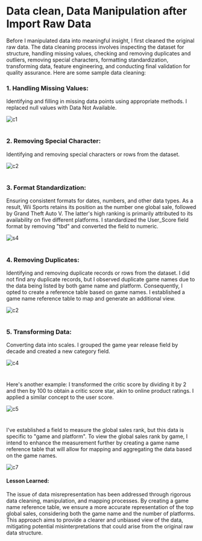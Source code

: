 #  Data clean, Data Manipulation after Import Raw Data 
Before I manipulated data into meaningful insight, I first cleaned the original raw data.  The data cleaning process involves inspecting the dataset for structure, handling missing values, checking and removing duplicates and outliers, removing special characters, formatting standardization, transforming data, feature engineering, and conducting final validation for quality assurance.  Here are some sample data cleaning:

### 1. Handling Missing Values:
Identifying and filling in missing data points using appropriate methods. 
I replaced null values with Data Not Available.

![c1](https://github.com/brendonhwang/Video-Game-Sales-Ratings/assets/155376651/4ddfdac3-945e-423e-b382-cd3a7b1d77cf)

#

### 2. Removing Special Character:
Identifying and removing special characters or rows from the dataset. 

![c2](https://github.com/brendonhwang/Video-Game-Sales-Ratings/assets/155376651/6aab2a02-8189-47e3-893b-f034f35d735b)

#

### 3. Format Standardization:
Ensuring consistent formats for dates, numbers, and other data types.
As a result, Wii Sports retains its position as the number one global sale, followed by Grand Theft Auto V. The latter's high ranking is primarily attributed to its availability on five different platforms.
I standardized the User_Score field format by removing "tbd" and converted the field to numeric.

![s4](https://github.com/brendonhwang/Video-Game-Sales-Ratings/assets/155376651/5232d0de-ddb4-4c7d-96be-74b15022c7ad)

#

### 4. Removing Duplicates:
Identifying and removing duplicate records or rows from the dataset. 
I did not find any duplicate records, but I observed duplicate game names due to the data being listed by both game name and platform. 
Consequently, I opted to create a reference table based on game names. I established a game name reference table to map and generate an additional view.

![c2](https://github.com/brendonhwang/Video-Game-Sales-Ratings/assets/155376651/0a0a9c5f-ef1a-4400-9f48-208d37cdc3ed)



#

### 5. Transforming Data:
Converting data into scales.  I grouped the game year release field by decade and created a new category field.

![c4](https://github.com/brendonhwang/Video-Game-Sales-Ratings/assets/155376651/16654537-1897-4999-a6ab-95c59e077542)

#
Here's another example: I transformed the critic score by dividing it by 2 and then by 100 to obtain a critic score star, akin to online product ratings. I applied a similar concept to the user score.

![c5](https://github.com/brendonhwang/Video-Game-Sales-Ratings/assets/155376651/8cd78ad7-e9df-495a-86da-7837dcc8e253)

#
I've established a field to measure the global sales rank, but this data is specific to "game and platform". 
To view the global sales rank by game, I intend to enhance the measurement further by creating a game name reference table that will allow for mapping and aggregating the data based on the game names.

![c7](https://github.com/brendonhwang/Video-Game-Sales-Ratings/assets/155376651/30e1e661-63b9-49e3-8a48-df53011f00e3)


#### Lesson Learned: 
The issue of data misrepresentation has been addressed through rigorous data cleaning, manipulation, and mapping processes. 
By creating a game name reference table, we ensure a more accurate representation of the top global sales, considering both the game name and the number of platforms. 
This approach aims to provide a clearer and unbiased view of the data, mitigating potential misinterpretations that could arise from the original raw data structure.
